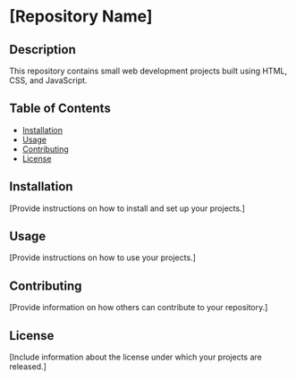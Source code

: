 # [Repository Name]

## Description
This repository contains small web development projects built using HTML, CSS, and JavaScript.

## Table of Contents
- [Installation](#installation)
- [Usage](#usage)
- [Contributing](#contributing)
- [License](#license)

## Installation
[Provide instructions on how to install and set up your projects.]

## Usage
[Provide instructions on how to use your projects.]

## Contributing
[Provide information on how others can contribute to your repository.]

## License
[Include information about the license under which your projects are released.]
